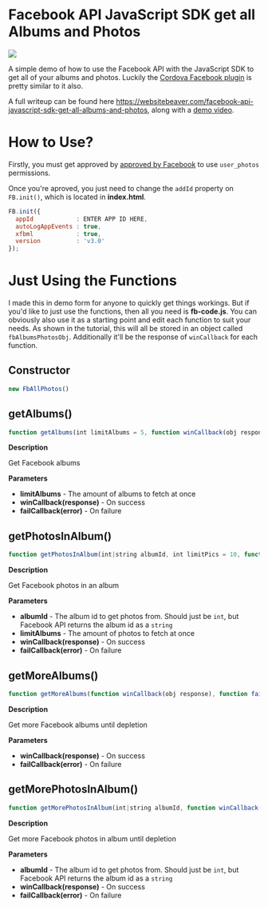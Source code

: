 # Facebook API JavaScript SDK get all Albums and Photos

![](https://s3.amazonaws.com/websitebeaver/blog/facebook-api-javascript-sdk-get-all-albums-and-photos/main.jpg)

A simple demo of how to use the Facebook API with the JavaScript SDK to get all of your albums and photos. Luckily the [Cordova Facebook plugin](https://github.com/jeduan/cordova-plugin-facebook4) is pretty similar to it also.

A full writeup can be found here https://websitebeaver.com/facebook-api-javascript-sdk-get-all-albums-and-photos, along with a [demo video](https://www.youtube.com/watch?v=s8kasi_8nIo).

# How to Use?

Firstly, you must get approved by [approved by Facebook](https://developers.facebook.com/docs/facebook-login/review/how-to-submit) to use `user_photos` permissions.

Once you're aproved, you just need to change the `addId` property on `FB.init()`, which is located in **index.html**.

```javascript
FB.init({
  appId            : ENTER APP ID HERE,
  autoLogAppEvents : true,
  xfbml            : true,
  version          : 'v3.0'
});
```

# Just Using the Functions

I made this in demo form for anyone to quickly get things workings. But if you'd like to just use the functions, then all you need is **fb-code.js**. You can obviously also use it as a starting point and edit each function to suit your needs. As shown in the tutorial, this will all be stored in an object called `fbAlbumsPhotosObj`. Additionally it'll be the response of `winCallback` for each function.

## Constructor

```javascript
new FbAllPhotos()
```

## getAlbums()

```javascript
function getAlbums(int limitAlbums = 5, function winCallback(obj response), function failCallback(string error))
```

**Description**

Get Facebook albums

**Parameters**

- **limitAlbums** - The amount of albums to fetch at once
- **winCallback(response)** - On success
- **failCallback(error)** - On failure

## getPhotosInAlbum()

```javascript
function getPhotosInAlbum(int|string albumId, int limitPics = 10, function winCallback(obj response), function failCallback(string error))
```

**Description**

Get Facebook photos in an album

**Parameters**

- **albumId** - The album id to get photos from. Should just be `int`, but Facebook API returns the album id as a `string`
- **limitAlbums** - The amount of photos to fetch at once
- **winCallback(response)** - On success
- **failCallback(error)** - On failure

## getMoreAlbums()

```javascript
function getMoreAlbums(function winCallback(obj response), function failCallback(string error))
```

**Description**

Get more Facebook albums until depletion

**Parameters**

- **winCallback(response)** - On success
- **failCallback(error)** - On failure

## getMorePhotosInAlbum()

```javascript
function getMorePhotosInAlbum(int|string albumId, function winCallback(obj response), function failCallback(string error))
```

**Description**

Get more Facebook photos in album until depletion

**Parameters**

- **albumId** - The album id to get photos from. Should just be `int`, but Facebook API returns the album id as a `string`
- **winCallback(response)** - On success
- **failCallback(error)** - On failure
